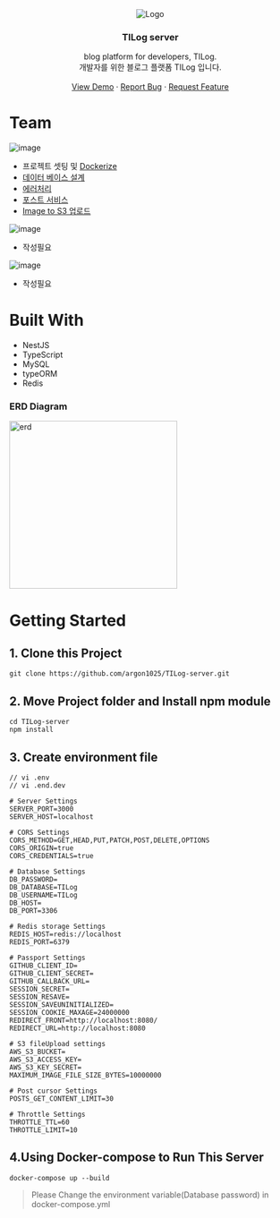 
<div align="center">
    <img src="https://user-images.githubusercontent.com/55491354/146318970-b962dcc7-ed78-41e2-9d4e-d453fa4af043.png" alt="Logo">

  <h3 align="center">TILog server</h3>

  <p align="center">
    blog platform for developers, TILog.<br />
    개발자를 위한 블로그 플랫폼 TILog 입니다.
    <br />
    <br />
    <a href="https://github.com/argon1025/TILog-server">View Demo</a>
    ·
    <a href="https://github.com/argon1025/TILog-server/issues">Report Bug</a>
    ·
    <a href="https://github.com/argon1025/TILog-server/issues">Request Feature</a>
  </p>
</div>

# Team
![image](https://user-images.githubusercontent.com/55491354/146319436-555170dd-5e59-4484-a049-6e80dc8f2713.png)
- 프로젝트 셋팅 및 [Dockerize](https://github.com/argon1025/TILog-server/blob/main/docker-compose.yml)
- [데이터 베이스 설계](https://github.com/argon1025/TILog-server/blob/main/docker/mysql/mysql-init-files/init.sql)
- [에러처리](https://github.com/argon1025/TILog-server/tree/main/src/src/ExceptionFilters)
- [포스트 서비스](https://github.com/argon1025/TILog-server/tree/main/src/src/posts)
- [Image to S3 업로드](https://github.com/argon1025/TILog-server/blob/main/src/src/file-uploads/file-uploads.service.ts)

![image](https://user-images.githubusercontent.com/55491354/146319449-2636ea9e-4166-454d-8d71-60f8d90b9895.png)
- 작성필요

![image](https://user-images.githubusercontent.com/55491354/146319456-6dd8503d-9167-484f-ae1c-56ce4feee377.png)
- 작성필요



# Built With
- NestJS
- TypeScript
- MySQL
- typeORM
- Redis


### ERD Diagram
<img src="https://user-images.githubusercontent.com/55491354/129714087-95a8cb3d-cb80-4a5e-92dc-ac60219d84c3.png" alt="erd" width="300">

# Getting Started

## 1. Clone this Project
```
git clone https://github.com/argon1025/TILog-server.git
```

## 2. Move Project folder and Install npm module
```
cd TILog-server
npm install
```

## 3. Create environment file
```
// vi .env
// vi .end.dev

# Server Settings
SERVER_PORT=3000
SERVER_HOST=localhost

# CORS Settings
CORS_METHOD=GET,HEAD,PUT,PATCH,POST,DELETE,OPTIONS
CORS_ORIGIN=true
CORS_CREDENTIALS=true

# Database Settings
DB_PASSWORD=
DB_DATABASE=TILog
DB_USERNAME=TILog
DB_HOST=
DB_PORT=3306

# Redis storage Settings
REDIS_HOST=redis://localhost
REDIS_PORT=6379

# Passport Settings
GITHUB_CLIENT_ID=
GITHUB_CLIENT_SECRET=
GITHUB_CALLBACK_URL=
SESSION_SECRET=
SESSION_RESAVE=
SESSION_SAVEUNINITIALIZED=
SESSION_COOKIE_MAXAGE=24000000
REDIRECT_FRONT=http://localhost:8080/
REDIRECT_URL=http://localhost:8080

# S3 fileUpload settings
AWS_S3_BUCKET=
AWS_S3_ACCESS_KEY=
AWS_S3_KEY_SECRET=
MAXIMUM_IMAGE_FILE_SIZE_BYTES=10000000

# Post cursor Settings
POSTS_GET_CONTENT_LIMIT=30

# Throttle Settings
THROTTLE_TTL=60
THROTTLE_LIMIT=10
```

## 4.Using Docker-compose to Run This Server
```
docker-compose up --build
```
> Please Change the environment variable(Database password) in docker-compose.yml
